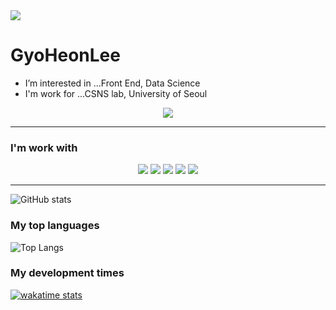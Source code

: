<img src="https://capsule-render.vercel.app/api?type=rect&color=6699FF&height=200&section=header&text=Developer%20Lee&fontSize=90" />

<!--
![Anurag's GitHub stats](https://github-readme-stats.vercel.app/api?username=GyoHeonLee&show_icons=true&theme=react)
-->

<h1>GyoHeonLee</h1>

<ul>
  <li>I’m interested in ...Front End, Data Science
  <li>I'm work for ...CSNS lab, University of Seoul
</ul>

<p align="center">
  <a href="https://hits.seeyoufarm.com"><img src="https://hits.seeyoufarm.com/api/count/incr/badge.svg?url=https%3A%2F%2Fgithub.com%2FGyoHeonLee&count_bg=%234BB7D3&title_bg=%23555555&icon=&icon_color=%23E7E7E7&title=hits&edge_flat=true"/>
  </a>
</p>

---

<h3>I'm work with</h3>

<p align="center">
  <img src="https://img.shields.io/badge/HTML-E34F26?style=flat-square&logo=HTML5&logoColor=white"/>
  <img src="https://img.shields.io/badge/CSS-1572B6?style=flat-square&logo=CSS3&logoColor=white"/>
  <img src="https://img.shields.io/badge/Javascript-F7DF1E?style=flat-square&logo=JavaScript&logoColor=white"/>
  <img src="https://img.shields.io/badge/Python-3766AB?style=flat-square&logo=Python&logoColor=white"/>
  <img src="https://img.shields.io/badge/Jupyter-F37626?style=flat-square&logo=Jupyter&logoColor=white"/>
</p>

---

![GitHub stats](https://github-readme-stats.vercel.app/api?username=GyoHeonLee&show_icons=true&theme=gruvbox)

<h3>My top languages</h3>

![Top Langs](https://github-readme-stats.vercel.app/api/top-langs/?username=GyoHeonLee&layout=compact&theme=gruvbox)

<h3>My development times</h3>

[![wakatime stats](https://github-readme-stats.vercel.app/api/wakatime?username=GyoHeonLee&layout=compact&theme=gruvbox)](https://github.com/anuraghazra/github-readme-stats)


